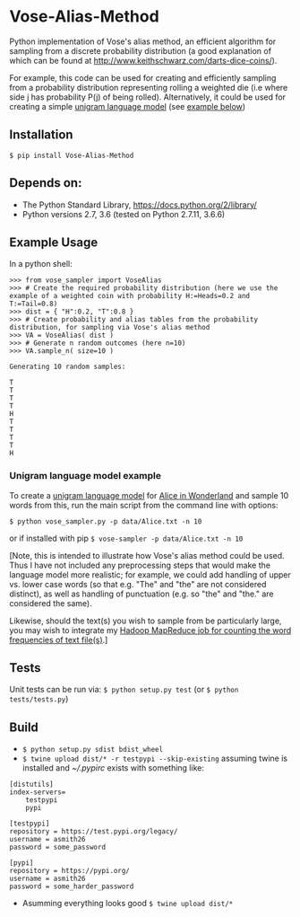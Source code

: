 # Vose-Alias-Method
Python implementation of Vose's alias method, an efficient algorithm for sampling from a discrete probability distribution (a good explanation of which can be found at http://www.keithschwarz.com/darts-dice-coins/).

For example, this code can be used for creating and efficiently sampling from a probability distribution representing rolling a weighted die (i.e where side j has probability P(j) of being rolled). Alternatively, it could be used for creating a simple [unigram language model](https://en.wikipedia.org/wiki/Language_model#Unigram_models) (see [example below](#unigram-usage))

## Installation
`$ pip install Vose-Alias-Method`


## Depends on:
- The Python Standard Library, https://docs.python.org/2/library/
- Python versions 2.7, 3.6 (tested on Python 2.7.11, 3.6.6)

## Example Usage
In a python shell:

```
>>> from vose_sampler import VoseAlias
>>> # Create the required probability distribution (here we use the example of a weighted coin with probability H:=Heads=0.2 and T:=Tail=0.8)
>>> dist = { "H":0.2, "T":0.8 }
>>> # Create probability and alias tables from the probability distribution, for sampling via Vose's alias method
>>> VA = VoseAlias( dist )
>>> # Generate n random outcomes (here n=10)
>>> VA.sample_n( size=10 )

Generating 10 random samples:

T
T
T
T
H
T
T
T
T
H
```

### Unigram language model example
To create a [unigram language model](https://en.wikipedia.org/wiki/Language_model#Unigram_models) for [Alice in Wonderland](http://www.gutenberg.org/cache/epub/11/pg11.txt) and sample 10 words from this, run the main script from the command line with options:

`$ python vose_sampler.py -p data/Alice.txt -n 10`

or if installed with pip `$ vose-sampler -p data/Alice.txt -n 10`


[Note, this is intended to illustrate how Vose's alias method could be used. Thus I have not included any preprocessing steps that would make the language model more realistic; for example, we could add handling of upper vs. lower case words (so that e.g. "The" and "the" are not considered distinct), as well as handling of punctuation (e.g. so "the" and "the." are considered the same).

Likewise, should the text(s) you wish to sample from be particularly large, you may wish to integrate my [Hadoop MapReduce job for counting the word frequencies of text file(s)](https://github.com/asmith26/python-mapreduce-examples/tree/master/word_frequencies).]


## Tests
Unit tests can be run via: `$ python setup.py test` (or `$ python tests/tests.py`)

## Build
- `$ python setup.py sdist bdist_wheel`
- `$ twine upload dist/* -r testpypi --skip-existing` assuming twine is installed and *~/.pypirc* exists with something like:
```
[distutils]
index-servers=
    testpypi
    pypi
    
[testpypi]
repository = https://test.pypi.org/legacy/
username = asmith26
password = some_password

[pypi]
repository = https://pypi.org/
username = asmith26
password = some_harder_password
```

- Asumming everything looks good `$ twine upload dist/*`